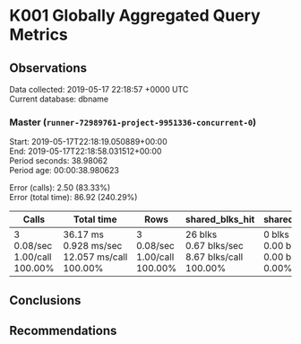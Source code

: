 # K001 Globally Aggregated Query Metrics

## Observations ##
Data collected: 2019-05-17 22:18:57 +0000 UTC  
Current database: dbname  



### Master (`runner-72989761-project-9951336-concurrent-0`) ###
Start: 2019-05-17T22:18:19.050889+00:00  
End: 2019-05-17T22:18:58.031512+00:00  
Period seconds: 38.98062  
Period age: 00:00:38.980623  

Error (calls): 2.50 (83.33%)  
Error (total time): 86.92 (240.29%)

| Calls | Total&nbsp;time | Rows | shared_blks_hit | shared_blks_read | shared_blks_dirtied | shared_blks_written | blk_read_time | blk_write_time | kcache_reads | kcache_writes | kcache_user_time_ms | kcache_system_time |
|-------|------------|------|-----------------|------------------|---------------------|---------------------|---------------|----------------|--------------|---------------|---------------------|--------------------|
|3<br/>0.08/sec<br/>1.00/call<br/>100.00% |36.17&nbsp;ms<br/>0.928&nbsp;ms/sec<br/>12.057&nbsp;ms/call<br/>100.00% |3<br/>0.08/sec<br/>1.00/call<br/>100.00% |26&nbsp;blks<br/>0.67&nbsp;blks/sec<br/>8.67&nbsp;blks/call<br/>100.00% |0&nbsp;blks<br/>0.00&nbsp;blks/sec<br/>0.00&nbsp;blks/call<br/>0.00% |0&nbsp;blks<br/>0.00&nbsp;blks/sec<br/>0.00&nbsp;blks/call<br/>0.00% |0&nbsp;blks<br/>0.00&nbsp;blks/sec<br/>0.00&nbsp;blks/call<br/>0.00% |0.00&nbsp;ms<br/>0.000&nbsp;ms/sec<br/>0.000&nbsp;ms/call<br/>0.00% |0.00&nbsp;ms<br/>0.000&nbsp;ms/sec<br/>0.000&nbsp;ms/call<br/>0.00% |0.00&nbsp;bytes<br/>0.00&nbsp;bytes/sec<br/>0.00&nbsp;bytes/call<br/>0.00% |0.00&nbsp;bytes<br/>0.00&nbsp;bytes/sec<br/>0.00&nbsp;bytes/call<br/>0.00% |0.00&nbsp;ms<br/>0.000&nbsp;ms/sec<br/>0.000&nbsp;ms/call<br/>0.00% |0.00&nbsp;ms<br/>0.000&nbsp;ms/sec<br/>0.000&nbsp;ms/call<br/>0.00%|





## Conclusions ##


## Recommendations ##

